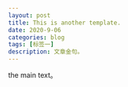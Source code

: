 ```yaml
---
layout: post
title: This is another template.
date: 2020-9-06
categories: blog
tags: [标签一]
description: 文章金句。
---
```


the main text。
